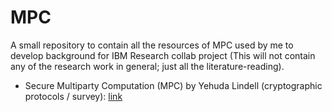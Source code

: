 # MPC
A small repository to contain all the resources of MPC used by me to develop background for IBM Research collab project (This will not contain any of the research work in general; just all the literature-reading).

* Secure Multiparty Computation (MPC) by Yehuda Lindell (cryptographic protocols / survey): [link](https://eprint.iacr.org/2020/300.pdf)

